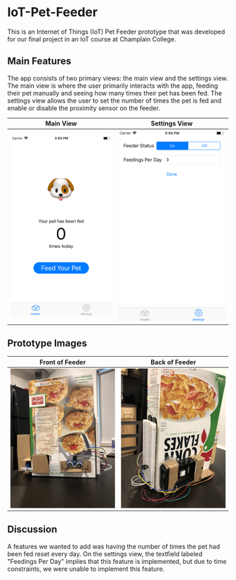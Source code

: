 # IoT-Pet-Feeder
This is an Internet of Things (IoT) Pet Feeder prototype that was developed for our final project in an IoT course at Champlain College.

## Main Features
The app consists of two primary views: the main view and the settings view. The main view is where the user primarily interacts with the app, feeding their pet manually and seeing how many times their pet has been fed. The settings view allows the user to set the number of times the pet is fed and enable or disable the proximity sensor on the feeder.

| Main View | Settings View |
|:---------:|:-------------:|
| ![Main View](https://github.com/johneastman/IoT-Pet-Feeder/blob/master/images/Simulator%20Screen%20Shot%20-%20iPhone%208%20-%202019-04-22%20at%2017.05.15.png) | ![Settings View](https://github.com/johneastman/IoT-Pet-Feeder/blob/master/images/Simulator%20Screen%20Shot%20-%20iPhone%208%20-%202019-04-22%20at%2017.06.02.png) |

## Prototype Images

| Front of Feeder | Back of Feeder |
|:---------------:|:--------------:|
| ![Front](https://github.com/johneastman/IoT-Pet-Feeder/blob/master/images/feeder_front.jpg) | ![Back](https://github.com/johneastman/IoT-Pet-Feeder/blob/master/images/feeder_back.jpg) |

## Discussion
A features we wanted to add was having the number of times the pet had been fed reset every day. On the settings view, the textfield labeled "Feedings Per Day" implies that this feature is implemented, but due to time constraints, we were unable to implement this feature.
